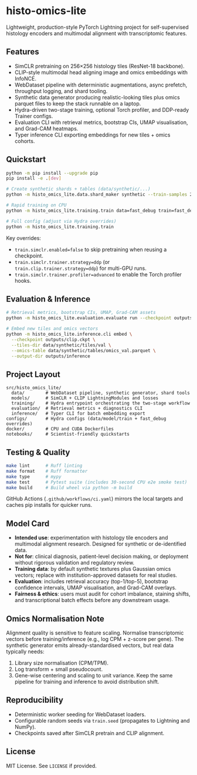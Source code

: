 # histo-omics-lite

Lightweight, production-style PyTorch Lightning project for self-supervised histology encoders and multimodal alignment with transcriptomic features.

## Features
- SimCLR pretraining on 256×256 histology tiles (ResNet-18 backbone).
- CLIP-style multimodal head aligning image and omics embeddings with InfoNCE.
- WebDataset pipeline with deterministic augmentations, async prefetch, throughput logging, and shard tooling.
- Synthetic data generator producing realistic-looking tiles plus omics parquet files to keep the stack runnable on a laptop.
- Hydra-driven two-stage training, optional Torch profiler, and DDP-ready Trainer configs.
- Evaluation CLI with retrieval metrics, bootstrap CIs, UMAP visualisation, and Grad-CAM heatmaps.
- Typer inference CLI exporting embeddings for new tiles + omics cohorts.

## Quickstart
```bash
python -m pip install --upgrade pip
pip install -e .[dev]

# Create synthetic shards + tables (data/synthetic/...)
python -m histo_omics_lite.data.shard_maker synthetic --train-samples 256 --val-samples 64

# Rapid training on CPU
python -m histo_omics_lite.training.train data=fast_debug train=fast_debug

# Full config (adjust via Hydra overrides)
python -m histo_omics_lite.training.train
```

Key overrides:
- `train.simclr.enabled=false` to skip pretraining when reusing a checkpoint.
- `train.simclr.trainer.strategy=ddp` (or `train.clip.trainer.strategy=ddp`) for multi-GPU runs.
- `train.simclr.trainer.profiler=advanced` to enable the Torch profiler hooks.

## Evaluation & Inference
```bash
# Retrieval metrics, bootstrap CIs, UMAP, Grad-CAM assets
python -m histo_omics_lite.evaluation.evaluate run --checkpoint outputs/clip.ckpt --output-dir reports/eval

# Embed new tiles and omics vectors
python -m histo_omics_lite.inference.cli embed \
  --checkpoint outputs/clip.ckpt \
  --tiles-dir data/synthetic/tiles/val \
  --omics-table data/synthetic/tables/omics_val.parquet \
  --output-dir outputs/inference
```

## Project Layout
```
src/histo_omics_lite/
  data/        # WebDataset pipeline, synthetic generator, shard tools
  models/      # SimCLR + CLIP LightningModules and losses
  training/    # Hydra entrypoint orchestrating the two-stage workflow
  evaluation/  # Retrieval metrics + diagnostics CLI
  inference/   # Typer CLI for batch embedding export
configs/       # Hydra configs (data/model/train + fast_debug overrides)
docker/        # CPU and CUDA Dockerfiles
notebooks/     # Scientist-friendly quickstarts
```

## Testing & Quality
```bash
make lint      # Ruff linting
make format    # Ruff formatter
make type      # mypy
make test      # Pytest suite (includes 30-second CPU e2e smoke test)
make build     # Build wheel via python -m build
```

GitHub Actions (`.github/workflows/ci.yaml`) mirrors the local targets and caches pip installs for quicker runs.

## Model Card
- **Intended use**: experimentation with histology tile encoders and multimodal alignment research. Designed for synthetic or de-identified data.
- **Not for**: clinical diagnosis, patient-level decision making, or deployment without rigorous validation and regulatory review.
- **Training data**: by default synthetic textures plus Gaussian omics vectors; replace with institution-approved datasets for real studies.
- **Evaluation**: includes retrieval accuracy (top-1/top-5), bootstrap confidence intervals, UMAP visualisation, and Grad-CAM overlays.
- **Fairness & ethics**: users must audit for cohort imbalance, staining shifts, and transcriptional batch effects before any downstream usage.

## Omics Normalisation Note
Alignment quality is sensitive to feature scaling. Normalise transcriptomic vectors before training/inference (e.g., log CPM + z-score per gene). The synthetic generator emits already-standardised vectors, but real data typically needs:
1. Library size normalisation (CPM/TPM).
2. Log transform + small pseudocount.
3. Gene-wise centering and scaling to unit variance.
Keep the same pipeline for training and inference to avoid distribution shift.

## Reproducibility
- Deterministic worker seeding for WebDataset loaders.
- Configurable random seeds via `train.seed` (propagates to Lightning and NumPy).
- Checkpoints saved after SimCLR pretrain and CLIP alignment.

## License
MIT License. See `LICENSE` if provided.
